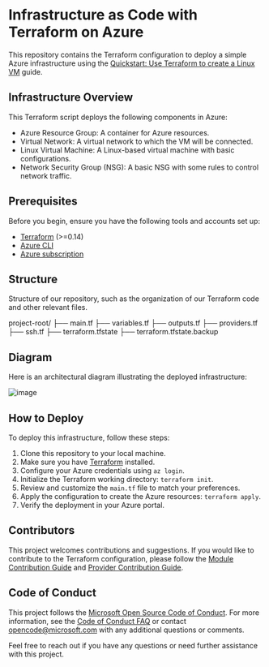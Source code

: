 # Infrastructure as Code with Terraform on Azure

This repository contains the Terraform configuration to deploy a simple Azure infrastructure using the [Quickstart: Use Terraform to create a Linux VM](https://learn.microsoft.com/en-us/azure/virtual-machines/linux/quick-create-terraform?tabs=azure-cli) guide.

## Infrastructure Overview

This Terraform script deploys the following components in Azure:

- Azure Resource Group: A container for Azure resources.
- Virtual Network: A virtual network to which the VM will be connected.
- Linux Virtual Machine: A Linux-based virtual machine with basic configurations.
- Network Security Group (NSG): A basic NSG with some rules to control network traffic.

## Prerequisites

Before you begin, ensure you have the following tools and accounts set up:

- [Terraform](https://www.terraform.io/) (>=0.14)
- [Azure CLI](https://docs.microsoft.com/en-us/cli/azure/install-azure-cli)
- [Azure subscription](https://azure.com/free)

## Structure

Structure of our repository, such as the organization of our Terraform code and other relevant files.

project-root/
  ├── main.tf
  ├── variables.tf
  ├── outputs.tf
  ├── providers.tf
  ├── ssh.tf
  ├── terraform.tfstate
  ├── terraform.tfstate.backup


## Diagram

Here is an architectural diagram illustrating the deployed infrastructure:

![image](https://github.com/Casper1045/SIEM-SOAR/assets/61239359/60a520de-abf7-4e86-be7b-82ade1bbdd8f)

## How to Deploy

To deploy this infrastructure, follow these steps:

1. Clone this repository to your local machine.
2. Make sure you have [Terraform](https://www.terraform.io/downloads.html) installed.
3. Configure your Azure credentials using `az login`.
4. Initialize the Terraform working directory: `terraform init`.
5. Review and customize the `main.tf` file to match your preferences.
6. Apply the configuration to create the Azure resources: `terraform apply`.
7. Verify the deployment in your Azure portal.

## Contributors

This project welcomes contributions and suggestions. If you would like to contribute to the Terraform configuration, please follow the [Module Contribution Guide](./module/CONTRIBUTE.md) and [Provider Contribution Guide](./provider/CONTRIBUTE.md).

## Code of Conduct

This project follows the [Microsoft Open Source Code of Conduct](https://opensource.microsoft.com/codeofconduct/). For more information, see the [Code of Conduct FAQ](https://opensource.microsoft.com/codeofconduct/faq/) or contact [opencode@microsoft.com](mailto:opencode@microsoft.com) with any additional questions or comments.

Feel free to reach out if you have any questions or need further assistance with this project.

